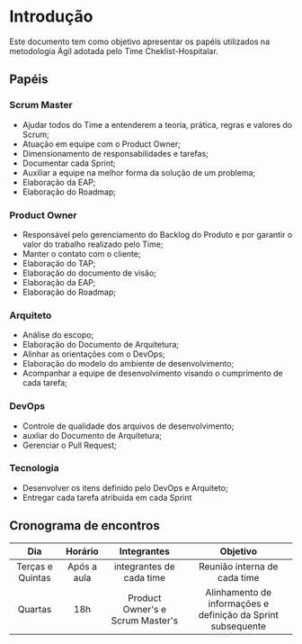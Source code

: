 # Introdução

Este documento tem como objetivo apresentar os papéis utilizados na metodologia Ágil adotada pelo Time Cheklist-Hospitalar.

## Papéis

### Scrum Master
* Ajudar todos do Time a entenderem a teoria, prática, regras e valores do Scrum;
* Atuação em equipe com o Product Owner;
* Dimensionamento de responsabilidades e tarefas;
* Documentar cada Sprint;
* Auxiliar a equipe na melhor forma da solução de um problema;
* Elaboração da EAP;
* Elaboração do Roadmap;

### Product Owner
* Responsável pelo gerenciamento do Backlog do Produto e por garantir o valor do trabalho realizado pelo Time;
* Manter o contato com o cliente;
* Elaboração do TAP;
* Elaboração do documento de visão;
* Elaboração da EAP;
* Elaboração do Roadmap;

### Arquiteto
* Análise do escopo;
* Elaboração do Documento de Arquitetura;
* Alinhar as orientações com o DevOps;
* Elaboração do modelo do ambiente de desenvolvimento;
* Acompanhar a equipe de desenvolvimento visando o cumprimento de cada tarefa;

### DevOps
* Controle de qualidade dos arquivos de desenvolvimento;
* auxliar do Documento de Arquitetura;
* Gerenciar o Pull Request;

### Tecnologia
* Desenvolver os itens definido pelo DevOps e Arquiteto;
* Entregar cada tarefa atribuída em cada Sprint

## Cronograma de encontros

|  Dia | Horário  | Integrantes  |  Objetivo |
|:-:|:-:|:-:|:-:|
|  Terças e Quintas |  Após a aula |  integrantes de cada time | Reunião interna de cada time  |
|  Quartas |  18h |  Product Owner's e Scrum Master's | Alinhamento de informações e definição da Sprint subsequente |
